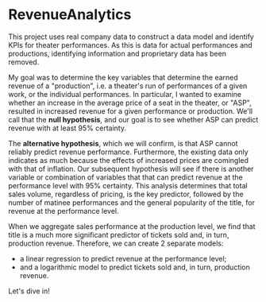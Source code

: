 # RevenueAnalytics
This project uses real company data to construct a data model and identify KPIs for theater performances. As this is data for actual performances and productions, identifying information and proprietary data has been removed.

My goal was to determine the key variables that determine the earned revenue of a "production", i.e. a theater's run of performances of a given work, or the individual performances. In particular, I wanted to examine whether an increase in the average price of a seat in the theater, or "ASP", resulted in increased revenue for a given performance or production. We'll call that the <b>null hypothesis</b>, and our goal is to see whether ASP can predict revenue with at least 95% certainty.

The <b>alternative hypothesis</b>, which we will confirm, is that ASP cannot reliably predict revenue performance. Furthermore, the existing data only indicates as much because the effects of increased prices are comingled with that of inflation. Our subsequent hypothesis will see if there is another variable or combination of variables that that can predict revenue at the performance level with 95% certainty. This analysis determines that total sales volume, regardless of pricing, is the key predictor, followed by the number of matinee performances and the general popularity of the title, for revenue at the performance level. 

When we aggregate sales performance at the production level, we find that title is a much more significant predictor of tickets sold and, in turn, production revenue. Therefore, we can create 2 separate models: 
<ul> 
  <li>a linear regression to predict revenue at the performance level;</li>
  <li>and a logarithmic model to predict tickets sold and, in turn, production revenue.</li>
</ul>

Let's dive in!
